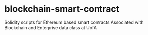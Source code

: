 # blockchain-smart-contract
Solidity scripts for Ethereum based smart contracts
Associated with Blockchain and Enterprise data class at UofA
